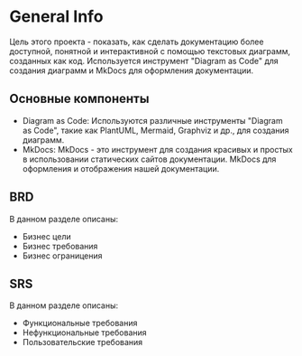# General Info
Цель этого проекта - показать, как сделать документацию более доступной, понятной и интерактивной с помощью текстовых диаграмм, созданных как код. Используется инструмент "Diagram as Code" для создания диаграмм и MkDocs для оформления документации.

## Основные компоненты
- Diagram as Code: Используются различные инструменты "Diagram as Code", такие как PlantUML, Mermaid, Graphviz и др., для создания диаграмм.
- MkDocs: MkDocs - это инструмент для создания красивых и простых в использовании статических сайтов документации. MkDocs для оформления и отображения нашей документации.

## BRD
В данном разделе описаны:
- Бизнес цели
- Бизнес требования 
- Бизнес ограницения
  
## SRS
В данном разделе описаны:
- Функциональные требования
- Нефункциональные требования 
- Пользовательские требования
